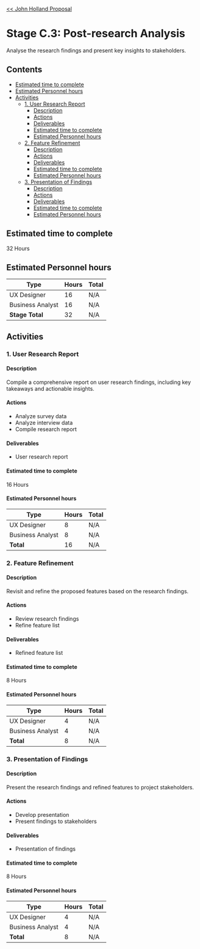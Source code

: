 [<< John Holland Proposal](../../../proposal.md)

# Stage C.3: Post-research Analysis

Analyse the research findings and present key insights to stakeholders.

## <a name='Contents'></a>Contents
<!-- vscode-markdown-toc -->
* [Estimated time to complete](#Estimatedtimetocomplete)
* [Estimated Personnel hours](#EstimatedPersonnelhours)
* [Activities](#Activities)
	* [1. User Research Report](#UserResearchReport)
		* [Description](#Description)
		* [Actions](#Actions)
		* [Deliverables](#Deliverables)
		* [Estimated time to complete](#Estimatedtimetocomplete-1)
		* [Estimated Personnel hours](#EstimatedPersonnelhours-1)
	* [2. Feature Refinement](#FeatureRefinement)
		* [Description](#Description-1)
		* [Actions](#Actions-1)
		* [Deliverables](#Deliverables-1)
		* [Estimated time to complete](#Estimatedtimetocomplete-1)
		* [Estimated Personnel hours](#EstimatedPersonnelhours-1)
	* [3. Presentation of Findings](#PresentationofFindings)
		* [Description](#Description-1)
		* [Actions](#Actions-1)
		* [Deliverables](#Deliverables-1)
		* [Estimated time to complete](#Estimatedtimetocomplete-1)
		* [Estimated Personnel hours](#EstimatedPersonnelhours-1)

<!-- vscode-markdown-toc-config
	numbering=false
	autoSave=false
	/vscode-markdown-toc-config -->
<!-- /vscode-markdown-toc -->

## <a name='Estimatedtimetocomplete'></a>Estimated time to complete

32 Hours

## <a name='EstimatedPersonnelhours'></a>Estimated Personnel hours

| Type             | Hours | Total    |
|------------------|-------|----------|
| UX Designer      | 16    | N/A      |
| Business Analyst | 16    | N/A      |
| **Stage Total**  | 32    | N/A      |

## <a name='Activities'></a>Activities

### <a name='UserResearchReport'></a>1. User Research Report

#### <a name='Description'></a>Description

Compile a comprehensive report on user research findings, including key takeaways and actionable insights.

#### <a name='Actions'></a>Actions

- Analyze survey data
- Analyze interview data
- Compile research report

#### <a name='Deliverables'></a>Deliverables

- User research report

#### <a name='Estimatedtimetocomplete-1'></a>Estimated time to complete

16 Hours

#### <a name='EstimatedPersonnelhours-1'></a>Estimated Personnel hours

| Type             | Hours | Total    |
|------------------|-------|----------|
| UX Designer      | 8     | N/A      |
| Business Analyst | 8     | N/A      |
| **Total**        | 16    | N/A      |

### <a name='FeatureRefinement'></a>2. Feature Refinement

#### <a name='Description-1'></a>Description

Revisit and refine the proposed features based on the research findings.

#### <a name='Actions-1'></a>Actions

- Review research findings
- Refine feature list

#### <a name='Deliverables-1'></a>Deliverables

- Refined feature list

#### <a name='Estimatedtimetocomplete-1'></a>Estimated time to complete

8 Hours

#### <a name='EstimatedPersonnelhours-1'></a>Estimated Personnel hours

| Type             | Hours | Total    |
|------------------|-------|----------|
| UX Designer      | 4     | N/A      |
| Business Analyst | 4     | N/A      |
| **Total**        | 8     | N/A      |

### <a name='PresentationofFindings'></a>3. Presentation of Findings

#### <a name='Description-1'></a>Description

Present the research findings and refined features to project stakeholders.

#### <a name='Actions-1'></a>Actions

- Develop presentation
- Present findings to stakeholders

#### <a name='Deliverables-1'></a>Deliverables

- Presentation of findings

#### <a name='Estimatedtimetocomplete-1'></a>Estimated time to complete

8 Hours

#### <a name='EstimatedPersonnelhours-1'></a>Estimated Personnel hours

| Type             | Hours | Total    |
|------------------|-------|----------|
| UX Designer      | 4     | N/A      |
| Business Analyst | 4     | N/A      |
| **Total**        | 8     | N/A      |
